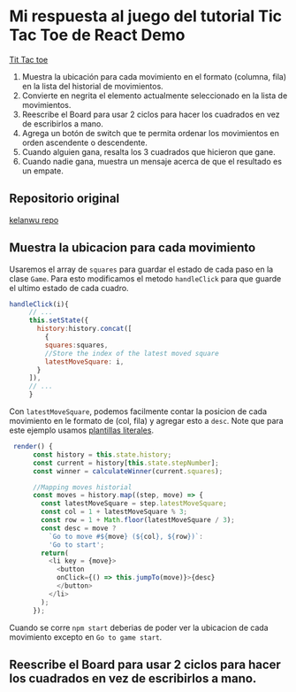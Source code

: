 #  Mi respuesta al juego del tutorial Tic Tac Toe de React Demo
[Tit Tac toe ](https://es.reactjs.org/tutorial/tutorial.html)

1. Muestra la ubicación para cada movimiento en el formato (columna, fila) en la lista del historial de movimientos.
2. Convierte en negrita el elemento actualmente seleccionado en la lista de movimientos.
3. Reescribe el Board para usar 2 ciclos para hacer los cuadrados en vez de escribirlos a mano.
4. Agrega un botón de switch que te permita ordenar los movimientos en orden ascendente o descendente.
5. Cuando alguien gana, resalta los 3 cuadrados que hicieron que gane.
6. Cuando nadie gana, muestra un mensaje acerca de que el resultado es un empate.

## Repositorio original
[kelanwu repo](https://github.com/kelanwu/react-tic-tac-toe.git)

## Muestra la ubicacion para cada movimiento
Usaremos el array de `squares` para guardar el estado de cada paso en la clase `Game`. Para esto modificamos el metodo `handleClick` para que guarde el ultimo estado de cada cuadro.


 ```javascript
handleClick(i){
      // ...
      this.setState({
        history:history.concat([
          {
          squares:squares,
          //Store the index of the latest moved square
          latestMoveSquare: i,
        }
      ]),
      // ...
      }
```
Con `latestMoveSquare`, podemos facilmente contar la posicion de cada movimiento en le formato de (col, fila) y agregar esto a `desc`. Note que para este ejemplo usamos [plantillas literales](https://developer.mozilla.org/es/docs/Web/JavaScript/Reference/Template_literals).

```javascript
 render() {
      const history = this.state.history;
      const current = history[this.state.stepNumber];
      const winner = calculateWinner(current.squares);

      //Mapping moves historial
      const moves = history.map((step, move) => {
        const latestMoveSquare = step.latestMoveSquare;
        const col = 1 + latestMoveSquare % 3;
        const row = 1 + Math.floor(latestMoveSquare / 3);
        const desc = move ? 
          `Go to move #${move} (${col}, ${row})`:
          'Go to start';
        return(
          <li key = {move}>
            <button 
            onClick={() => this.jumpTo(move)}>{desc}
            </button>
          </li>
        );
      });
```
Cuando se corre `npm start` deberias de poder ver la ubicacion de cada movimiento excepto en `Go to game start`.

## Reescribe el Board para usar 2 ciclos para hacer los cuadrados en vez de escribirlos a mano.
